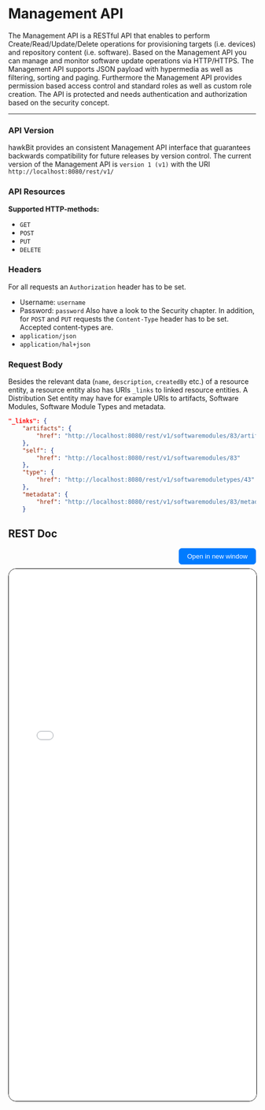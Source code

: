 # Management API

The Management API is a RESTful API that enables to perform Create/Read/Update/Delete operations for provisioning targets (i.e. devices) and repository content (i.e. software).
Based on the Management API you can manage and monitor software update operations via HTTP/HTTPS. The Management API supports JSON payload with hypermedia as well as filtering, sorting and paging. Furthermore the Management API provides permission based access control and standard roles as well as custom role creation.
The API is protected and needs authentication and authorization based on the security concept.

---

### API Version
hawkBit provides an consistent Management API interface that guarantees backwards compatibility for future releases by version control.
The current version of the Management API is `version 1 (v1)` with the URI `http://localhost:8080/rest/v1/`

### API Resources
**Supported HTTP-methods:**
- `GET`
- `POST`
- `PUT`
- `DELETE`

### Headers
For all requests an `Authorization` header has to be set.
- Username: `username`
- Password: `password`
Also have a look to the Security chapter.
In addition, for `POST` and `PUT` requests the `Content-Type` header has to be set. Accepted content-types are.
- `application/json`
- `application/hal+json`


### Request Body
Besides the relevant data (`name`, `description`, `createdBy` etc.) of a resource entity, a resource entity also has URIs `_links` to linked resource entities.
A Distribution Set entity may have for example URIs to artifacts, Software Modules, Software Module Types and metadata.
```json
"_links": {
    "artifacts": {
        "href": "http://localhost:8080/rest/v1/softwaremodules/83/artifacts"
    },
    "self": {
        "href": "http://localhost:8080/rest/v1/softwaremodules/83"
    },
    "type": {
        "href": "http://localhost:8080/rest/v1/softwaremoduletypes/43"
    },
    "metadata": {
        "href": "http://localhost:8080/rest/v1/softwaremodules/83/metadata?offset=0&limit=50"
    }
```


## REST Doc
<div style="text-align: right; margin-bottom: 8px;">
<button onclick="window.open('../rest-api/mgmt.html', '_blank')" 
        style="padding:8px 16px; border-radius:6px; border:1px solid #007bff; 
               background:#007bff; color:#fff; cursor:pointer;">
  Open in new window
</button>
</div>

<iframe 
  src="../rest-api/mgmt.html" 
  width="100%" 
  height="1080px" 
  style="border: 1px solid #000000; border-radius: 16px;">
</iframe>